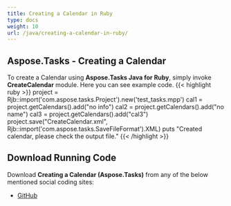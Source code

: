 ```yaml
---
title: Creating a Calendar in Ruby
type: docs
weight: 10
url: /java/creating-a-calendar-in-ruby/
---
```


## **Aspose.Tasks - Creating a Calendar**
To create a Calendar using **Aspose.Tasks Java for Ruby**, simply invoke **CreateCalendar** module. Here you can see example code.
{{< highlight ruby >}}
project = Rjb::import('com.aspose.tasks.Project').new('test_tasks.mpp')
cal1 = project.getCalendars().add("no info")
cal2 = project.getCalendars().add("no name")
cal3 = project.getCalendars().add("cal3")
project.save("CreateCalendar.xml", Rjb::import('com.aspose.tasks.SaveFileFormat').XML)
puts "Created calendar, please check the output file."
{{< /highlight >}}

## **Download Running Code**
Download **Creating a Calendar (Aspose.Tasks)** from any of the below mentioned social coding sites:

- [GitHub](https://github.com/aspose-tasks/Aspose.Tasks-for-Java/blob/master/Plugins/Aspose_Tasks_Java_for_Ruby/lib/asposetasksjava/Calendars/createcalendar.rb)
